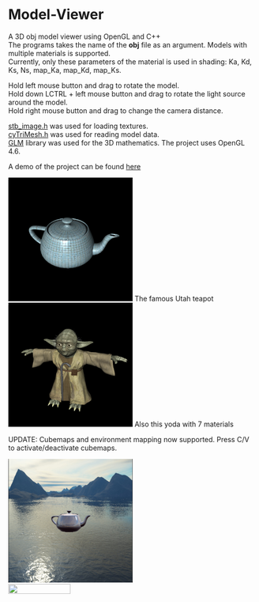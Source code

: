 # Model-Viewer
A 3D obj model viewer using OpenGL and C++  
The programs takes the name of the **obj** file as an argument.
Models with multiple materials is supported.  
Currently, only these parameters of the material is used in shading: Ka, Kd, Ks, Ns, map_Ka, map_Kd, map_Ks.  

Hold left mouse button and drag to rotate the model.  
Hold down LCTRL + left mouse button and drag to rotate the light source around the model.  
Hold right mouse button and drag to change the camera distance.  

[stb_image.h](https://github.com/nothings/stb/blob/master/stb_image.h) was used for loading textures.  
[cyTriMesh.h](https://github.com/cemyuksel/cyCodeBase/blob/master/cyTriMesh.h) was used for reading model data.  
[GLM](https://glm.g-truc.net/0.9.8/index.html) library was used for the 3D mathematics.
The project uses OpenGL 4.6.

A demo of the project can be found [here](https://youtu.be/ZYSf9GgbSG4)  

<img src="teapot.png" width=50% height=50%>
The famous Utah teapot    
  
<img src="yoda.png" width=50% height=50%>
Also this yoda with 7 materials  

UPDATE:
Cubemaps and environment mapping now supported. Press C/V to activate/deactivate cubemaps.  

<img src="cubemap.png" width=50% height=50%>
<img src="https://user-images.githubusercontent.com/47723405/209361964-aa908fc9-d5b3-4221-9e0e-67da7f1b547d.gif" width=50% height=50% />


